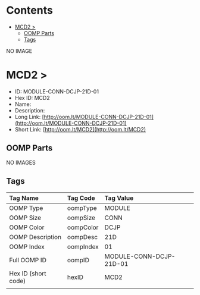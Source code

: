 



Contents
========

* [MCD2 > ](#mcd2--)
	* [OOMP Parts](#oomp-parts)
	* [Tags](#tags)
  
NO IMAGE  
# MCD2 > 

- ID: MODULE-CONN-DCJP-21D-01
- Hex ID: MCD2
- Name: 
- Description: 
- Long Link: [http://oom.lt/MODULE-CONN-DCJP-21D-01](http://oom.lt/MODULE-CONN-DCJP-21D-01)
- Short Link: [http://oom.lt/MCD2](http://oom.lt/MCD2)

## OOMP Parts
  
NO IMAGES  
## Tags
  

|Tag Name|Tag Code|Tag Value|
| :--- | :--- | :--- |
|OOMP Type|oompType|MODULE|
|OOMP Size|oompSize|CONN|
|OOMP Color|oompColor|DCJP|
|OOMP Description|oompDesc|21D|
|OOMP Index|oompIndex|01|
|Full OOMP ID|oompID|MODULE-CONN-DCJP-21D-01|
|Hex ID (short code)|hexID|MCD2|
||||
